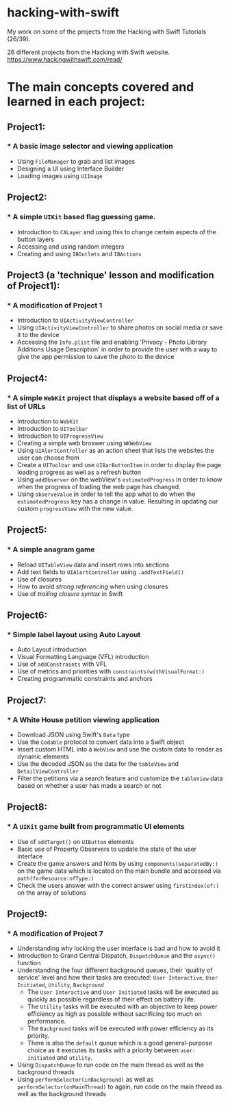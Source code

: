 # hacking-with-swift
My work on some of the projects from the Hacking with Swift Tutorials (26/39). 


26 different projects from the Hacking with Swift website. https://www.hackingwithswift.com/read/


# The main concepts covered and learned in each project:

## Project1:
 ### * A basic image selector and viewing application
 * Using `FileManager` to grab and list images
 * Designing a UI using Interface Builder
 * Loading images using `UIImage`
 
## Project2:
 ### * A simple `UIKit` based flag guessing game.
 * Introduction to `CALayer` and using this to change certain aspects of the button layers
 * Accessing and using random integers
 * Creating and using `IBOutlets` and `IBActions`

## Project3 (a 'technique' lesson and modification of Project1):
 ### * A modification of Project 1
 * Introduction to `UIActivityViewController`
 * Using `UIActivityViewController` to share photos on social media or save it to the device
 * Accessing the `Info.plist` file and enabling 'Privacy - Photo Library Additions Usage Description' in order to provide the user with a way to give the app permission to save the photo to the device

## Project4:
 ### * A simple `WebKit` project that displays a website based off of a list of URLs
 * Introduction to `WebKit`
 * Introduction to `UIToolbar`
 * Introduction to `UIProgressView`
 * Creating a simple web broswer using `WKWebView`
 * Using `UIAlertController` as an action sheet that lists the websites the user can choose from
 * Create a `UIToolbar` and use `UIBarButtonItem` in order to display the page loading progress as well as a refresh button
 * Using `addObserver` on the webView's `estimatedProgress` in order to know when the progress of loading the web page has changed.
 * Using `observeValue` in order to tell the app what to do when the `estimatedProgress` key has a change in value. Resulting in updating our custom `progressView` with the new value.
 
## Project5:
 ### * A simple anagram game
 * Reload `UITableView` data and insert rows into sections
 * Add text fields to `UIAlertController` using `.addTextField()`
 * Use of closures
 * How to avoid _strong referencing_ when using closures
 * Use of _trailing closure syntax_ in Swift

## Project6:
 ### * Simple label layout using Auto Layout
 * Auto Layout introduction
 * Visual Formatting Language (VFL) introduction
 * Use of `addConstraints` with VFL
 * Use of metrics and priorities with `constraints(withVisualFormat:)`
 * Creating programmatic constraints and anchors
 
## Project7:
 ### * A White House petition viewing application
 * Download JSON using Swift's `Data` type
 * Use the `Codable` protocol to convert data into a Swift object
 * Insert custom HTML into a `WebView` and use the custom data to render as dynamic elements
 * Use the decoded JSON as the data for the `tableView` and `DetailViewController`
 * Filter the petitions via a search feature and customize the `tableView` data based on whether a user has made a search or not

## Project8:
 ### * A `UIKit` game built from programmatic UI elements
 * Use of `addTarget()` on `UIButton` elements
 * Basic use of Property Observers to update the state of the user interface
 * Create the game answers and hints by using `components(separatedBy:)` on the game data which is located on the main bundle and accessed via `path(forResource:ofType:)`
 * Check the users answer with the correct answer using `firstIndex(of:)` on the array of solutions
 
## Project9:
 ### * A modification of Project 7
 * Understanding why locking the user interface is bad and how to avoid it
 * Introduction to Grand Central Dispatch, `DispatchQueue` and the `async()` function
 * Understanding the four different background queues, their 'quality of service' level and how their tasks are executed: `User Interactive`, `User Initiated`, `Utility`, `Background`
   * The `User Interactive` and `User Initiated` tasks will be executed as quickly as possible regardless of their effect on battery life.
   * The `Utility` tasks will be executed with an objective to keep power efficiency as high as possible without sacrificing too much on performance.
   * The `Background` tasks will be executed with power efficiency as its priority.
   * There is also the `default` queue which is a good general-purpose choice as it executes its tasks with a priority between `user-initiated` and `utility`.
  * Using `DispatchQueue` to run code on the main thread as well as the background threads
  * Using `performSelector(inBackground)` as well as `performSelector(onMainThread)` to again, run code on the main thread as well as the background threads
